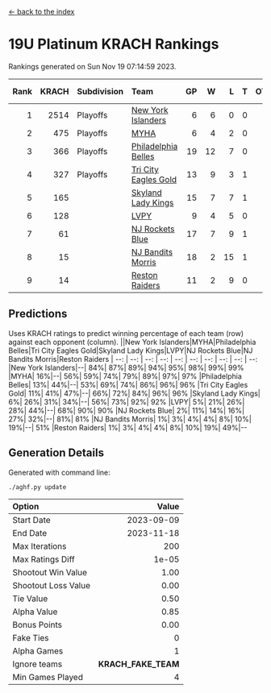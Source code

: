 [<- back to the index](readme.md)
# 19U Platinum KRACH Rankings
Rankings generated on Sun Nov 19 07:14:59 2023.

Rank|KRACH|Subdivision|Team|GP|W|L|T|OTW|OTL|SoS|Exp Wins|Win Diff
---:|---:|:---|:---|---:|---:|---:|---:|---:|---:|---:|---:|---:
1|2514|Playoffs|[New York Islanders](https://gamesheetstats.com/seasons/3663/teams/140861/schedule)|6|6|0|0|0|0|56|6.8|-0.0
2|475|Playoffs|[MYHA](https://gamesheetstats.com/seasons/3663/teams/140863/schedule)|6|4|2|0|0|0|244|4.9|0.0
3|366|Playoffs|[Philadelphia Belles](https://gamesheetstats.com/seasons/3663/teams/140864/schedule)|19|12|7|0|0|0|648|12.9|0.0
4|327|Playoffs|[Tri City Eagles Gold](https://gamesheetstats.com/seasons/3663/teams/140869/schedule)|13|9|3|1|0|0|145|10.4|0.0
5|165||[Skyland Lady Kings](https://gamesheetstats.com/seasons/3663/teams/140865/schedule)|15|7|7|1|0|0|390|8.4|0.0
6|128||[LVPY](https://gamesheetstats.com/seasons/3663/teams/140860/schedule)|9|4|5|0|0|0|197|4.9|0.0
7|61||[NJ Rockets Blue](https://gamesheetstats.com/seasons/3663/teams/140867/schedule)|17|7|9|1|0|0|537|8.4|0.0
8|15||[NJ Bandits Morris](https://gamesheetstats.com/seasons/3663/teams/140866/schedule)|18|2|15|1|0|0|397|3.4|0.0
9|14||[Reston Raiders](https://gamesheetstats.com/seasons/3663/teams/140868/schedule)|11|2|9|0|0|0|127|2.9|0.0

## Predictions
Uses KRACH ratings to predict winning percentage of each team (row) against each opponent (column).
||New York Islanders|MYHA|Philadelphia Belles|Tri City Eagles Gold|Skyland Lady Kings|LVPY|NJ Rockets Blue|NJ Bandits Morris|Reston Raiders
| --: | --: | --: | --: | --: | --: | --: | --: | --: | --: 
|New York Islanders|--| 84%| 87%| 89%| 94%| 95%| 98%| 99%| 99%
|MYHA| 16%|--| 56%| 59%| 74%| 79%| 89%| 97%| 97%
|Philadelphia Belles| 13%| 44%|--| 53%| 69%| 74%| 86%| 96%| 96%
|Tri City Eagles Gold| 11%| 41%| 47%|--| 66%| 72%| 84%| 96%| 96%
|Skyland Lady Kings|  6%| 26%| 31%| 34%|--| 56%| 73%| 92%| 92%
|LVPY|  5%| 21%| 26%| 28%| 44%|--| 68%| 90%| 90%
|NJ Rockets Blue|  2%| 11%| 14%| 16%| 27%| 32%|--| 81%| 81%
|NJ Bandits Morris|  1%|  3%|  4%|  4%|  8%| 10%| 19%|--| 51%
|Reston Raiders|  1%|  3%|  4%|  4%|  8%| 10%| 19%| 49%|--

## Generation Details

Generated with command line:
```
./aghf.py update
```

| Option | Value |
| :----- | ----: |
| Start Date | 2023-09-09 |
| End Date | 2023-11-18 |
| Max Iterations | 200 |
| Max Ratings Diff | 1e-05 |
| Shootout Win Value | 1.00 |
| Shootout Loss Value | 0.00 |
| Tie Value | 0.50 |
| Alpha Value | 0.85 |
| Bonus Points | 0.00 |
| Fake Ties | 0 |
| Alpha Games | 1 |
| Ignore teams | __KRACH_FAKE_TEAM__ |
| Min Games Played | 4 |

